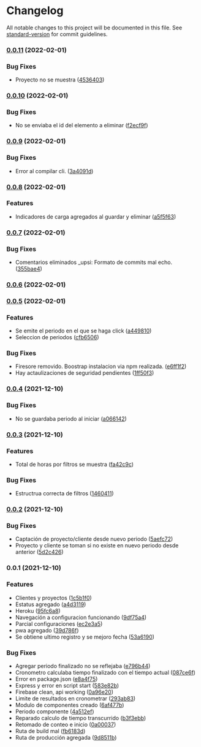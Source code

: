 # Changelog

All notable changes to this project will be documented in this file. See [standard-version](https://github.com/conventional-changelog/standard-version) for commit guidelines.

### [0.0.11](https://github.com/RafaelAngelRamirez/cronometro-gui/compare/v0.0.10...v0.0.11) (2022-02-01)


### Bug Fixes

* Proyecto no se muestra ([4536403](https://github.com/RafaelAngelRamirez/cronometro-gui/commit/453640302fce0e5d6c8a64eb3f891137864e2932))

### [0.0.10](https://github.com/RafaelAngelRamirez/cronometro-gui/compare/v0.0.9...v0.0.10) (2022-02-01)


### Bug Fixes

* No se enviaba el id del elemento a eliminar ([f2ecf9f](https://github.com/RafaelAngelRamirez/cronometro-gui/commit/f2ecf9f5ce0b733ca7e7a150d713a318193c0239))

### [0.0.9](https://github.com/RafaelAngelRamirez/cronometro-gui/compare/v0.0.8...v0.0.9) (2022-02-01)


### Bug Fixes

* Error al compilar cli. ([3a4091d](https://github.com/RafaelAngelRamirez/cronometro-gui/commit/3a4091de5adac94e00b3dce1055736a865f47e56))

### [0.0.8](https://github.com/RafaelAngelRamirez/cronometro-gui/compare/v0.0.7...v0.0.8) (2022-02-01)


### Features

* Indicadores de carga agregados al guardar y eliminar ([a5f5f63](https://github.com/RafaelAngelRamirez/cronometro-gui/commit/a5f5f63b5fdd2c5083b1e94b35237c930eb09e48))

### [0.0.7](https://github.com/RafaelAngelRamirez/cronometro-gui/compare/v0.0.6...v0.0.7) (2022-02-01)


### Bug Fixes

* Comentarios eliminados _upsi: Formato de commits mal echo. ([355bae4](https://github.com/RafaelAngelRamirez/cronometro-gui/commit/355bae4621830492c892b56a7eae8d53c3a060f0))

### [0.0.6](https://github.com/RafaelAngelRamirez/cronometro-gui/compare/v0.0.5...v0.0.6) (2022-02-01)

### [0.0.5](https://github.com/RafaelAngelRamirez/cronometro-gui/compare/v0.0.4...v0.0.5) (2022-02-01)


### Features

* Se emite el periodo en el que se haga click ([a449810](https://github.com/RafaelAngelRamirez/cronometro-gui/commit/a449810f0b5a1c3e026c0e0273087a44900d6d9e))
* Seleccion de periodos ([cfb6506](https://github.com/RafaelAngelRamirez/cronometro-gui/commit/cfb6506a563c3feaea76c0e25aacdf1a1519f798))


### Bug Fixes

* Firesore removido. Boostrap instalacion via npm realizada. ([e6ff1f2](https://github.com/RafaelAngelRamirez/cronometro-gui/commit/e6ff1f2d91a7de1ba78c6eaac9b68ad1eb45ea6b))
* Hay actaulizaciones de seguridad pendientes ([1ff50f3](https://github.com/RafaelAngelRamirez/cronometro-gui/commit/1ff50f38cbe1971bbca904f87782d0079640e829))

### [0.0.4](https://github.com/RafaelAngelRamirez/cronometro-gui/compare/v0.0.3...v0.0.4) (2021-12-10)


### Bug Fixes

* No se guardaba periodo al iniciar ([a066142](https://github.com/RafaelAngelRamirez/cronometro-gui/commit/a0661424b20ed40e9064359130ca34f29055c132))

### [0.0.3](https://github.com/RafaelAngelRamirez/cronometro-gui/compare/v0.0.2...v0.0.3) (2021-12-10)


### Features

* Total de horas por filtros se muestra ([fa42c9c](https://github.com/RafaelAngelRamirez/cronometro-gui/commit/fa42c9c657b8e12b315d38a87028554162a0fa10))


### Bug Fixes

* Estructrua correcta de filtros ([1460411](https://github.com/RafaelAngelRamirez/cronometro-gui/commit/146041131f9b97f269d6f44fc696d891eb0ec445))

### [0.0.2](https://github.com/RafaelAngelRamirez/cronometro-gui/compare/v0.0.1...v0.0.2) (2021-12-10)


### Bug Fixes

* Captación de proyecto/cliente desde nuevo periodo ([5aefc72](https://github.com/RafaelAngelRamirez/cronometro-gui/commit/5aefc727de84716626e89c04f8e029abd4bfea2f))
* Proyecto y cliente se toman si no existe en nuevo periodo desde anterior ([5d2c426](https://github.com/RafaelAngelRamirez/cronometro-gui/commit/5d2c42630a1e4db409afa80e767c6d40b578a496))

### 0.0.1 (2021-12-10)


### Features

* Clientes y proyectos ([1c5b1f0](https://github.com/RafaelAngelRamirez/cronometro-gui/commit/1c5b1f04c1d72cd6a19e1e776d826171f47f587d))
* Estatus agregado ([a4d3119](https://github.com/RafaelAngelRamirez/cronometro-gui/commit/a4d3119c5ba741e78007fb9e17a0b8063f889679))
* Heroku ([95fc6a8](https://github.com/RafaelAngelRamirez/cronometro-gui/commit/95fc6a802b7d9eace984d23df455e1edfab9789f))
* Navegación a configuracion funcionando ([9df75a4](https://github.com/RafaelAngelRamirez/cronometro-gui/commit/9df75a49571de89f6c98597d6b6ffb728f2c4749))
* Parcial configuraciones ([ec2e3a5](https://github.com/RafaelAngelRamirez/cronometro-gui/commit/ec2e3a577fcd5cbd9539fc096ac6c15e6f8edffe))
* pwa agregado ([39d786f](https://github.com/RafaelAngelRamirez/cronometro-gui/commit/39d786f720c77090dcd370927bfaea69ec7c8fc5))
* Se obtiene ultimo registro y se mejoro fecha ([53a6190](https://github.com/RafaelAngelRamirez/cronometro-gui/commit/53a61900ab14e85245d8f98ac995d3438b5e26f9))


### Bug Fixes

* Agregar periodo finalizado no se reflejaba ([e796b44](https://github.com/RafaelAngelRamirez/cronometro-gui/commit/e796b4430b00fb3b6e3ccce7baaf2bf3be36551d))
* Cronometro calculaba tiempo finalizado con el tiempo actual ([087ce6f](https://github.com/RafaelAngelRamirez/cronometro-gui/commit/087ce6fae9474673f8666de43fc8a806712daed9))
* Error en package.json ([e8a4f75](https://github.com/RafaelAngelRamirez/cronometro-gui/commit/e8a4f750dcf7354e02f57e17f518a2afb74c9087))
* Express y error en script start ([583e82b](https://github.com/RafaelAngelRamirez/cronometro-gui/commit/583e82b89371e8ed39c934a1f36d2ae77a03e701))
* Firebase clean, api working ([0a96e20](https://github.com/RafaelAngelRamirez/cronometro-gui/commit/0a96e20da8520c2d94fcec22a94f133b0289e4d0))
* Limite de resultados en cronometrar ([293ab83](https://github.com/RafaelAngelRamirez/cronometro-gui/commit/293ab8322d9095370f809bfdc3ff0a42ab80e5da))
* Modulo de componentes creado ([6af477b](https://github.com/RafaelAngelRamirez/cronometro-gui/commit/6af477b1de4910f75e26edffb251e266f0fdacdf))
* Periodo componente ([4a512ef](https://github.com/RafaelAngelRamirez/cronometro-gui/commit/4a512efda53a459779534b932d94dc99135cb3fb))
* Reparado calculo de tiempo transcurrido ([b3f3ebb](https://github.com/RafaelAngelRamirez/cronometro-gui/commit/b3f3ebb99e2ef17888f301d8b7a695dbed6a757b))
* Retomado de conteo e inicio ([0a00037](https://github.com/RafaelAngelRamirez/cronometro-gui/commit/0a000378eab62d497dd9eae60f7a24bf3dfd3c2c))
* Ruta de build mal ([fb6183d](https://github.com/RafaelAngelRamirez/cronometro-gui/commit/fb6183dfe023baa8bc9c65b3020126f0a422b5fb))
* Ruta de producción agregada ([9d8511b](https://github.com/RafaelAngelRamirez/cronometro-gui/commit/9d8511ba0fa29362b42df8906ac779a7a1ebedb0))
